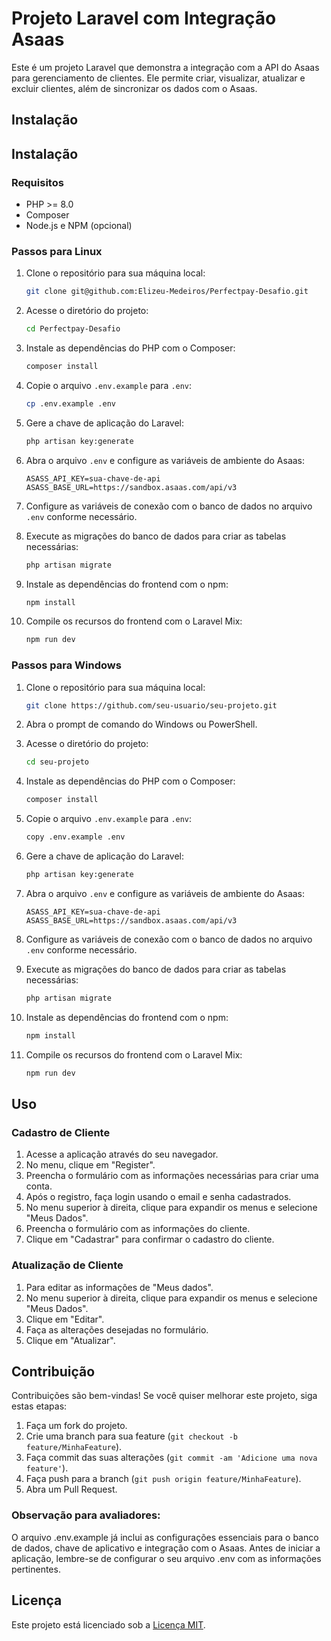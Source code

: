 # Projeto Laravel com Integração Asaas

Este é um projeto Laravel que demonstra a integração com a API do Asaas para gerenciamento de clientes. Ele permite criar, visualizar, atualizar e excluir clientes, além de sincronizar os dados com o Asaas.

## Instalação

## Instalação

### Requisitos

- PHP >= 8.0
- Composer
- Node.js e NPM (opcional)

### Passos para Linux

1. Clone o repositório para sua máquina local:

    ```bash
    git clone git@github.com:Elizeu-Medeiros/Perfectpay-Desafio.git
    ```

2. Acesse o diretório do projeto:

    ```bash
    cd Perfectpay-Desafio
    ```

3. Instale as dependências do PHP com o Composer:

    ```bash
    composer install
    ```

4. Copie o arquivo `.env.example` para `.env`:

    ```bash
    cp .env.example .env
    ```

5. Gere a chave de aplicação do Laravel:

    ```bash
    php artisan key:generate
    ```

6. Abra o arquivo `.env` e configure as variáveis de ambiente do Asaas:

    ```
    ASASS_API_KEY=sua-chave-de-api
    ASASS_BASE_URL=https://sandbox.asaas.com/api/v3
    ```

7. Configure as variáveis de conexão com o banco de dados no arquivo `.env` conforme necessário.

8. Execute as migrações do banco de dados para criar as tabelas necessárias:

    ```bash
    php artisan migrate
    ```

9. Instale as dependências do frontend com o npm:

    ```bash
    npm install
    ```

10. Compile os recursos do frontend com o Laravel Mix:

    ```bash
    npm run dev
    ```

### Passos para Windows

1. Clone o repositório para sua máquina local:

    ```bash
    git clone https://github.com/seu-usuario/seu-projeto.git
    ```

2. Abra o prompt de comando do Windows ou PowerShell.

3. Acesse o diretório do projeto:

    ```bash
    cd seu-projeto
    ```

4. Instale as dependências do PHP com o Composer:

    ```bash
    composer install
    ```

5. Copie o arquivo `.env.example` para `.env`:

    ```bash
    copy .env.example .env
    ```

6. Gere a chave de aplicação do Laravel:

    ```bash
    php artisan key:generate
    ```

7. Abra o arquivo `.env` e configure as variáveis de ambiente do Asaas:

    ```
    ASASS_API_KEY=sua-chave-de-api
    ASASS_BASE_URL=https://sandbox.asaas.com/api/v3
    ```

8. Configure as variáveis de conexão com o banco de dados no arquivo `.env` conforme necessário.

9. Execute as migrações do banco de dados para criar as tabelas necessárias:

    ```bash
    php artisan migrate
    ```

10. Instale as dependências do frontend com o npm:

    ```bash
    npm install
    ```

11. Compile os recursos do frontend com o Laravel Mix:

    ```bash
    npm run dev
    ```

## Uso

### Cadastro de Cliente

1. Acesse a aplicação através do seu navegador.
2. No menu, clique em "Register".
3. Preencha o formulário com as informações necessárias para criar uma conta.
4. Após o registro, faça login usando o email e senha cadastrados.
5. No menu superior à direita, clique para expandir os menus e selecione "Meus Dados".
6. Preencha o formulário com as informações do cliente.
7. Clique em "Cadastrar" para confirmar o cadastro do cliente.

### Atualização de Cliente

1. Para editar as informações de "Meus dados".
2. No menu superior à direita, clique para expandir os menus e selecione "Meus Dados".
2. Clique em "Editar".
3. Faça as alterações desejadas no formulário.
4. Clique em "Atualizar".

## Contribuição

Contribuições são bem-vindas! Se você quiser melhorar este projeto, siga estas etapas:

1. Faça um fork do projeto.
2. Crie uma branch para sua feature (`git checkout -b feature/MinhaFeature`).
3. Faça commit das suas alterações (`git commit -am 'Adicione uma nova feature'`).
4. Faça push para a branch (`git push origin feature/MinhaFeature`).
5. Abra um Pull Request.


### Observação para avaliadores: 

O arquivo .env.example já inclui as configurações essenciais para o banco de dados, chave de aplicativo e integração com o Asaas. Antes de iniciar a aplicação, lembre-se de configurar o seu arquivo .env com as informações pertinentes.


## Licença

Este projeto está licenciado sob a [Licença MIT](LICENSE).
